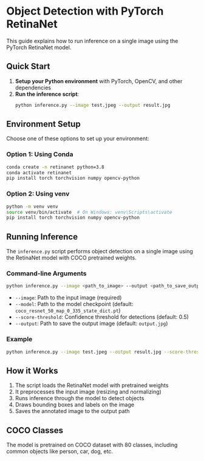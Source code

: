 # Object Detection with PyTorch RetinaNet

This guide explains how to run inference on a single image using the PyTorch RetinaNet model.

## Quick Start

1. **Setup your Python environment** with PyTorch, OpenCV, and other dependencies
2. **Run the inference script**:
   ```bash
   python inference.py --image test.jpeg --output result.jpg
   ```

## Environment Setup

Choose one of these options to set up your environment:

### Option 1: Using Conda
```bash
conda create -n retinanet python=3.8
conda activate retinanet
pip install torch torchvision numpy opencv-python
```

### Option 2: Using venv
```bash
python -m venv venv
source venv/bin/activate  # On Windows: venv\Scripts\activate
pip install torch torchvision numpy opencv-python
```

## Running Inference

The `inference.py` script performs object detection on a single image using the RetinaNet model with COCO pretrained weights.

### Command-line Arguments

```bash
python inference.py --image <path_to_image> --output <path_to_save_output> --score-threshold <confidence_threshold>
```

- `--image`: Path to the input image (required)
- `--model`: Path to the model checkpoint (default: `coco_resnet_50_map_0_335_state_dict.pt`)
- `--score-threshold`: Confidence threshold for detections (default: 0.5)
- `--output`: Path to save the output image (default: `output.jpg`)

### Example

```bash
python inference.py --image test.jpeg --output result.jpg --score-threshold 0.4
```

## How it Works

1. The script loads the RetinaNet model with pretrained weights
2. It preprocesses the input image (resizing and normalizing)
3. Runs inference through the model to detect objects
4. Draws bounding boxes and labels on the image
5. Saves the annotated image to the output path

## COCO Classes

The model is pretrained on COCO dataset with 80 classes, including common objects like person, car, dog, etc.
